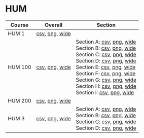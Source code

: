 # HUM

| Course | Overall | Section |
| ------ | ------- | ------- |
| HUM 1 | [csv](https://github.com/UCSD-Historical-Enrollment-Data/2024Fall/blob/main/overall/HUM%201.csv), [png](https://raw.githubusercontent.com/UCSD-Historical-Enrollment-Data/2024Fall/main/plot_overall/HUM%201.png), [wide](https://raw.githubusercontent.com/UCSD-Historical-Enrollment-Data/2024Fall/main/plot_overall_wide/HUM%201.png) |  |
| HUM 100 | [csv](https://github.com/UCSD-Historical-Enrollment-Data/2024Fall/blob/main/overall/HUM%20100.csv), [png](https://raw.githubusercontent.com/UCSD-Historical-Enrollment-Data/2024Fall/main/plot_overall/HUM%20100.png), [wide](https://raw.githubusercontent.com/UCSD-Historical-Enrollment-Data/2024Fall/main/plot_overall_wide/HUM%20100.png) | Section A: [csv](https://github.com/UCSD-Historical-Enrollment-Data/2024Fall/blob/main/section/HUM%20100_A.csv), [png](https://raw.githubusercontent.com/UCSD-Historical-Enrollment-Data/2024Fall/main/plot_section/HUM%20100_A.png), [wide](https://raw.githubusercontent.com/UCSD-Historical-Enrollment-Data/2024Fall/main/plot_section_wide/HUM%20100_A.png)<br>Section B: [csv](https://github.com/UCSD-Historical-Enrollment-Data/2024Fall/blob/main/section/HUM%20100_B.csv), [png](https://raw.githubusercontent.com/UCSD-Historical-Enrollment-Data/2024Fall/main/plot_section/HUM%20100_B.png), [wide](https://raw.githubusercontent.com/UCSD-Historical-Enrollment-Data/2024Fall/main/plot_section_wide/HUM%20100_B.png)<br>Section C: [csv](https://github.com/UCSD-Historical-Enrollment-Data/2024Fall/blob/main/section/HUM%20100_C.csv), [png](https://raw.githubusercontent.com/UCSD-Historical-Enrollment-Data/2024Fall/main/plot_section/HUM%20100_C.png), [wide](https://raw.githubusercontent.com/UCSD-Historical-Enrollment-Data/2024Fall/main/plot_section_wide/HUM%20100_C.png)<br>Section D: [csv](https://github.com/UCSD-Historical-Enrollment-Data/2024Fall/blob/main/section/HUM%20100_D.csv), [png](https://raw.githubusercontent.com/UCSD-Historical-Enrollment-Data/2024Fall/main/plot_section/HUM%20100_D.png), [wide](https://raw.githubusercontent.com/UCSD-Historical-Enrollment-Data/2024Fall/main/plot_section_wide/HUM%20100_D.png)<br>Section E: [csv](https://github.com/UCSD-Historical-Enrollment-Data/2024Fall/blob/main/section/HUM%20100_E.csv), [png](https://raw.githubusercontent.com/UCSD-Historical-Enrollment-Data/2024Fall/main/plot_section/HUM%20100_E.png), [wide](https://raw.githubusercontent.com/UCSD-Historical-Enrollment-Data/2024Fall/main/plot_section_wide/HUM%20100_E.png)<br>Section F: [csv](https://github.com/UCSD-Historical-Enrollment-Data/2024Fall/blob/main/section/HUM%20100_F.csv), [png](https://raw.githubusercontent.com/UCSD-Historical-Enrollment-Data/2024Fall/main/plot_section/HUM%20100_F.png), [wide](https://raw.githubusercontent.com/UCSD-Historical-Enrollment-Data/2024Fall/main/plot_section_wide/HUM%20100_F.png)<br>Section G: [csv](https://github.com/UCSD-Historical-Enrollment-Data/2024Fall/blob/main/section/HUM%20100_G.csv), [png](https://raw.githubusercontent.com/UCSD-Historical-Enrollment-Data/2024Fall/main/plot_section/HUM%20100_G.png), [wide](https://raw.githubusercontent.com/UCSD-Historical-Enrollment-Data/2024Fall/main/plot_section_wide/HUM%20100_G.png)<br>Section H: [csv](https://github.com/UCSD-Historical-Enrollment-Data/2024Fall/blob/main/section/HUM%20100_H.csv), [png](https://raw.githubusercontent.com/UCSD-Historical-Enrollment-Data/2024Fall/main/plot_section/HUM%20100_H.png), [wide](https://raw.githubusercontent.com/UCSD-Historical-Enrollment-Data/2024Fall/main/plot_section_wide/HUM%20100_H.png)<br>Section I: [csv](https://github.com/UCSD-Historical-Enrollment-Data/2024Fall/blob/main/section/HUM%20100_I.csv), [png](https://raw.githubusercontent.com/UCSD-Historical-Enrollment-Data/2024Fall/main/plot_section/HUM%20100_I.png), [wide](https://raw.githubusercontent.com/UCSD-Historical-Enrollment-Data/2024Fall/main/plot_section_wide/HUM%20100_I.png) |
| HUM 200 | [csv](https://github.com/UCSD-Historical-Enrollment-Data/2024Fall/blob/main/overall/HUM%20200.csv), [png](https://raw.githubusercontent.com/UCSD-Historical-Enrollment-Data/2024Fall/main/plot_overall/HUM%20200.png), [wide](https://raw.githubusercontent.com/UCSD-Historical-Enrollment-Data/2024Fall/main/plot_overall_wide/HUM%20200.png) |  |
| HUM 3 | [csv](https://github.com/UCSD-Historical-Enrollment-Data/2024Fall/blob/main/overall/HUM%203.csv), [png](https://raw.githubusercontent.com/UCSD-Historical-Enrollment-Data/2024Fall/main/plot_overall/HUM%203.png), [wide](https://raw.githubusercontent.com/UCSD-Historical-Enrollment-Data/2024Fall/main/plot_overall_wide/HUM%203.png) | Section A: [csv](https://github.com/UCSD-Historical-Enrollment-Data/2024Fall/blob/main/section/HUM%203_A.csv), [png](https://raw.githubusercontent.com/UCSD-Historical-Enrollment-Data/2024Fall/main/plot_section/HUM%203_A.png), [wide](https://raw.githubusercontent.com/UCSD-Historical-Enrollment-Data/2024Fall/main/plot_section_wide/HUM%203_A.png)<br>Section B: [csv](https://github.com/UCSD-Historical-Enrollment-Data/2024Fall/blob/main/section/HUM%203_B.csv), [png](https://raw.githubusercontent.com/UCSD-Historical-Enrollment-Data/2024Fall/main/plot_section/HUM%203_B.png), [wide](https://raw.githubusercontent.com/UCSD-Historical-Enrollment-Data/2024Fall/main/plot_section_wide/HUM%203_B.png)<br>Section C: [csv](https://github.com/UCSD-Historical-Enrollment-Data/2024Fall/blob/main/section/HUM%203_C.csv), [png](https://raw.githubusercontent.com/UCSD-Historical-Enrollment-Data/2024Fall/main/plot_section/HUM%203_C.png), [wide](https://raw.githubusercontent.com/UCSD-Historical-Enrollment-Data/2024Fall/main/plot_section_wide/HUM%203_C.png)<br>Section D: [csv](https://github.com/UCSD-Historical-Enrollment-Data/2024Fall/blob/main/section/HUM%203_D.csv), [png](https://raw.githubusercontent.com/UCSD-Historical-Enrollment-Data/2024Fall/main/plot_section/HUM%203_D.png), [wide](https://raw.githubusercontent.com/UCSD-Historical-Enrollment-Data/2024Fall/main/plot_section_wide/HUM%203_D.png) |
